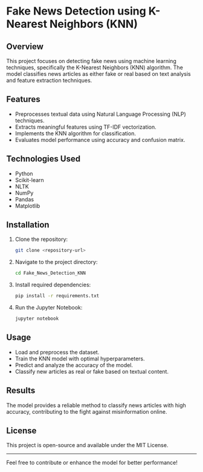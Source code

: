 
# Fake News Detection using K-Nearest Neighbors (KNN)

## Overview
This project focuses on detecting fake news using machine learning techniques, specifically the K-Nearest Neighbors (KNN) algorithm. The model classifies news articles as either fake or real based on text analysis and feature extraction techniques.

## Features
- Preprocesses textual data using Natural Language Processing (NLP) techniques.
- Extracts meaningful features using TF-IDF vectorization.
- Implements the KNN algorithm for classification.
- Evaluates model performance using accuracy and confusion matrix.

## Technologies Used
- Python
- Scikit-learn
- NLTK
- NumPy
- Pandas
- Matplotlib

## Installation
1. Clone the repository:
   ```bash
   git clone <repository-url>
   ```
2. Navigate to the project directory:
   ```bash
   cd Fake_News_Detection_KNN
   ```
3. Install required dependencies:
   ```bash
   pip install -r requirements.txt
   ```
4. Run the Jupyter Notebook:
   ```bash
   jupyter notebook
   ```

## Usage
- Load and preprocess the dataset.
- Train the KNN model with optimal hyperparameters.
- Predict and analyze the accuracy of the model.
- Classify new articles as real or fake based on textual content.

## Results
The model provides a reliable method to classify news articles with high accuracy, contributing to the fight against misinformation online.

## License
This project is open-source and available under the MIT License.

---
Feel free to contribute or enhance the model for better performance!

